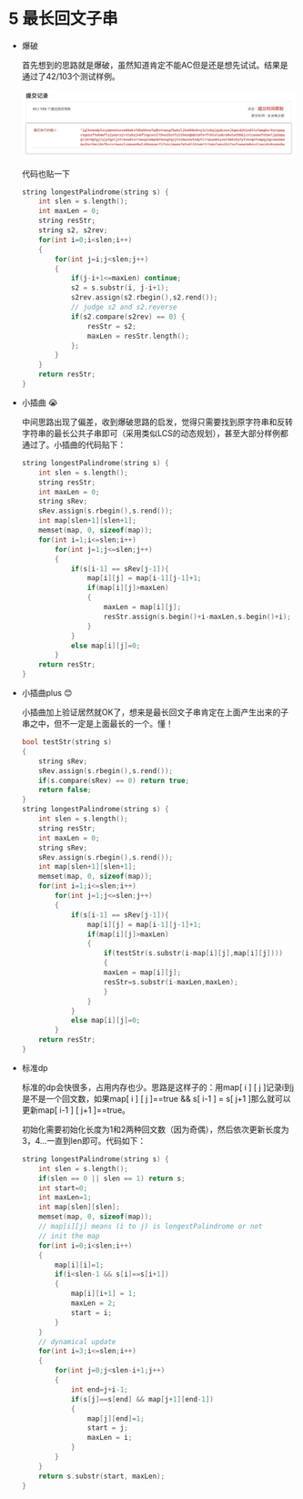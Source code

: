 # 5 最长回文子串

- 爆破

  首先想到的思路就是爆破，虽然知道肯定不能AC但是还是想先试试。结果是通过了42/103个测试样例。

  ![image-20191002210945381](./images/image-20191002210945381.png)

  代码也贴一下

  ```cpp
  string longestPalindrome(string s) {
      int slen = s.length();
      int maxLen = 0;
      string resStr;
      string s2, s2rev;
      for(int i=0;i<slen;i++)
      {
          for(int j=i;j<slen;j++)
          {
              if(j-i+1<=maxLen) continue;
              s2 = s.substr(i, j-i+1);
              s2rev.assign(s2.rbegin(),s2.rend());
              // judge s2 and s2.reverse
              if(s2.compare(s2rev) == 0) {
                  resStr = s2;
                  maxLen = resStr.length();
              };
          }
      }
      return resStr;
  }
  ```

  

- 小插曲 😭

  中间思路出现了偏差，收到爆破思路的启发，觉得只需要找到原字符串和反转字符串的最长公共子串即可（采用类似LCS的动态规划），甚至大部分样例都通过了。小插曲的代码贴下：

  ```cpp
  string longestPalindrome(string s) {
      int slen = s.length();
      string resStr;
      int maxLen = 0;
      string sRev;
      sRev.assign(s.rbegin(),s.rend());
      int map[slen+1][slen+1];
      memset(map, 0, sizeof(map));
      for(int i=1;i<=slen;i++)
          for(int j=1;j<=slen;j++)
          {
              if(s[i-1] == sRev[j-1]){
                  map[i][j] = map[i-1][j-1]+1;
                  if(map[i][j]>maxLen) 
                  {
                      maxLen = map[i][j];
                      resStr.assign(s.begin()+i-maxLen,s.begin()+i);
                  }
              }
              else map[i][j]=0;
          }
      return resStr;
  }
  ```

- 小插曲plus 😊

  小插曲加上验证居然就OK了，想来是最长回文子串肯定在上面产生出来的子串之中，但不一定是上面最长的一个。懂！

  ```cpp
  bool testStr(string s)
  {
      string sRev;
      sRev.assign(s.rbegin(),s.rend());
      if(s.compare(sRev) == 0) return true;
      return false;
  }
  string longestPalindrome(string s) {
      int slen = s.length();
      string resStr;
      int maxLen = 0;
      string sRev;
      sRev.assign(s.rbegin(),s.rend());
      int map[slen+1][slen+1];
      memset(map, 0, sizeof(map));
      for(int i=1;i<=slen;i++)
          for(int j=1;j<=slen;j++)
          {
              if(s[i-1] == sRev[j-1]){
                  map[i][j] = map[i-1][j-1]+1;
                  if(map[i][j]>maxLen) 
                  {
                      if(testStr(s.substr(i-map[i][j],map[i][j])))
                      {
                      maxLen = map[i][j];
                      resStr=s.substr(i-maxLen,maxLen);
                      }
                  }
              }
              else map[i][j]=0;
          }
      return resStr;
  }
  ```

- 标准dp

  标准的dp会快很多，占用内存也少。思路是这样子的：用map[ i ] [ j ]记录i到j是不是一个回文数，如果map[ i ] [ j ]==true && s[ i-1 ] = s[ j+1 ]那么就可以更新map[ i-1 ] [ j+1 ]==true。

  初始化需要初始化长度为1和2两种回文数（因为奇偶），然后依次更新长度为3，4...一直到len即可。代码如下：

  ```cpp
  string longestPalindrome(string s) {
      int slen = s.length();
      if(slen == 0 || slen == 1) return s;
      int start=0;
      int maxLen=1;
      int map[slen][slen]; 
      memset(map, 0, sizeof(map));
      // map[i][j] means (i to j) is longestPalindrome or not
      // init the map
      for(int i=0;i<slen;i++)
      {
          map[i][i]=1;
          if(i<slen-1 && s[i]==s[i+1]) 
          {
              map[i][i+1] = 1;
              maxLen = 2;
              start = i;
          }
      }
      // dynamical update
      for(int i=3;i<=slen;i++)
      {
          for(int j=0;j<slen-i+1;j++)
          {
              int end=j+i-1;
              if(s[j]==s[end] && map[j+1][end-1])
              {
                  map[j][end]=1;
                  start = j;
                  maxLen = i;
              }
          }
      }
      return s.substr(start, maxLen);
  }
  ```

  